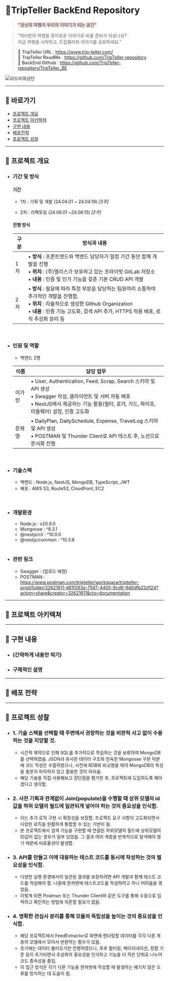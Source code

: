 # 🌸TripTeller BackEnd Repository

> **<span style="background-color:#FFE6E6">"당신의 여행이 우리의 이야기가 되는 공간"</span>**

> "여러분의 여행을 흥미로운 이야기로 바꿀 준비가 되셨나요?<br>
> 지금 여행을 시작하고, 트립텔러와 이야기를 공유하세요."

> 📌 <b>TripTeller URL</b> : https://www.trip-teller.com/<br>
> 📌 <b>TripTeller ReadMe</b> : https://github.com/TripTeller-repository<br>
> 📌 <b>BackEnd Github</b> : https://github.com/TripTeller-repository/TripTeller_BE

![리드미최상단](https://github.com/TripTeller-repository/TripTeller_BE/assets/127278410/b352ffe2-4031-4e95-91e8-544906929139)

---

## 🔷 바로가기

- [프로젝트 개요](#프로젝트-개요)<br>
- [프로젝트 아키텍쳐](#프로젝트-아키텍쳐)<br>
- [구현 내용](#구현-내용)<br>
- [배포전략](#배포전략)<br>
- [프로젝트 성찰](#프로젝트-성찰)<br>

---

## 🔷 프로젝트 개요<br>

- ### 기간 및 방식 <br>

  #### <b>기간</b>

  - <span>1차</span> : 기획 및 개발 (24.04.01 ~ 24.04.19) <i>[3주]</i><br>

  - <span>2차</span> : 리팩토링 (24.06.01 ~24.06.15) <i>[2주]</i><br>

  #### <b>진행 방식</b>

  | 구분 | 방식과 내용                                                                                                                                                                                                                                    |
  | ---- | ---------------------------------------------------------------------------------------------------------------------------------------------------------------------------------------------------------------------------------------------- |
  | 1차  | • <b>방식</b> : 프론트엔드와 백엔드 담당자가 일정 기간 동안 함께 개발을 진행<br> • <b>위치</b> : (주)엘리스가 보유하고 있는 프라이빗 GitLab 저장소<br> • <b>내용</b> : 인증 및 인가 기능을 갖춘 기본 CRUD API 개발                             |
  | 2차  | • <b>방식</b> : 필요에 따라 특정 부분을 담당하는 팀원끼리 소통하여 추가적인 개발을 진행함.<br> • <b>위치</b> : 자율적으로 생성한 Github Organization<br> • <b>내용</b> : 인증 기능 고도화, 검색 API 추가, HTTPS 적용 배포, 로직 추상화 분리 등 |

  <br>

- ### 인원 및 역할 <br>

  - 백엔드 2명<br>

  | 이름   | 담당 업무                                                                                                                                                                                                 |
  | ------ | --------------------------------------------------------------------------------------------------------------------------------------------------------------------------------------------------------- |
  | 이가린 | • User, Authentication, Feed, Scrap, Search 스키마 및 API 생성<br> • Swagger 작성, 클라이언트 및 서버 자동 배포<br> • NestJS에서 제공하는 기능 활용(필터, 로거, 가드, 파이프, 미들웨어) 설정, 인증 고도화 |
  | 문채영 | • DailyPlan, DailySchedule, Expense, TravelLog 스키마 및 API 생성<br> • POSTMAN 및 Thunder Client로 API 테스트 후, 노션으로 문서화 진행                                                                   |

    <br>

- ### 기술스택 <br>

  - 백엔드 : Node.js, NestJS, MongoDB, TypeScript, JWT
  - 배포 : AWS S3, Route53, Cloudfront, EC2

<br>

- ### 개발환경 <br>

  - Node.js : v20.9.0<br>
  - Mongoose : ^8.3.1<br>
  - @nestjs/cli : ^10.0.0<br>
  - @nestjs/common : ^10.3.8<br>
    <br>

- ### 관련 링크 <br>
  - Swagger : (업로드 예정)
  - POSTMAN : https://www.postman.com/tripteller/workspace/tripteller-prod/folder/32621611-481f263e-7597-4405-9cd9-9d0dfb22d124?action=share&creator=32621611&ctx=documentation

---

## 🔷 프로젝트 아키텍쳐<br>

---

## 🔷 구현 내용<br>

- ### (간략하게 내용만 적기) <br>

- ### 구체적인 설명 <br>

---

## 🔷 배포 전략<br>

---

## 🔷 프로젝트 성찰<br>

- ### 1. 기술 스택을 선택할 때 주변에서 권장하는 것을 비판적 사고 없이 수용하는 것을 지앙할 것.

  - 시간적 제약으로 인해 SQL를 추가적으로 학습하는 것을 보류하여 MongoDB를 선택하였음. JSON과 유사한 데이터 구조와 친숙한 Mongoose 구문 덕분에 코드 작성은 수월하였으나, 사전에 RDB와 비교했을 때의 MongoDB의 특성을 충분히 파악하지 않고 활용한 것이 아쉬움.
  - 해당 기술을 직접 사용해보고 장단점을 평가한 후, 프로젝트에 도입하도록 해야겠다고 생각함.

- ### 2. 사전 기획과 관계없이 Join(populate)을 수행할 때 상위 모델의 id 값을 하위 모델의 필드에 일관되게 넣어야 하는 것의 중요성을 인식함.
  - 이는 추가 로직 구현 시 확장성을 보장함. 프로젝트 요구 사항이 고도화되면서 다양한 로직을 원활하게 통합할 수 있는 기반이 됨.
  - 본 프로젝트에서 검색 기능을 구현할 때 연결된 하위모델의 필드에 상위모델의 ID값이 없는 경우가 일부 있었음. 그 결과 여러 계층을 반복적으로 탐색해야 했기 때문에 비효율성이 발생함.

- ### 3. API를 만들고 이에 대응하는 테스트 코드를 동시에 작성하는 것의 필요성을 인식함.
    - 다양한 실행 환경에서의 일관된 결과를 보장하려면 API 개발과 함께 테스트 코드를 작성해야 함. 나중에 한꺼번에 테스트코드를 작성하려고 하니 어려움을 겪었음.
    - 이렇게 되면 Postman 또는 Thunder Client와 같은 도구를 통해 수동으로 입력하고 확인하는 방법에 의존할 필요가 없음.

- ### 4. 명확한 관심사 분리를 통해 모듈의 독립성을 높이는 것의 중요성을 인식함.
    - 해당 프로젝트에서 FeedExtractor로 화면에 렌더링할 데이터를 각각 다른 계층의 모델에서 모아서 반환하는 함수가 있음. 
    - 초기에는 데이터 불러오기만 진행하였으나, 추후 필터링, 페이지네이션, 정렬 기준 등이 추가되면서 추상화의 중요성을 인식하고 기능을 더 작은 단위로 나누어 코드 종속성을 줄임. 
    - 이 접근 방식은 각기 다른 기능을 한꺼번에 작성할 때 발생하는 예기치 않은 오류를 방지하는 데 도움이 됨.